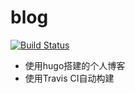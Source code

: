 # blog 

[![Build Status](https://www.travis-ci.org/leonGravel/blog.svg?branch=hugo)](https://www.travis-ci.org/leonGravel/blog)
* 使用hugo搭建的个人博客
* 使用Travis CI自动构建
